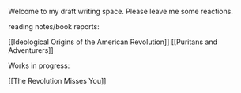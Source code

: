 Welcome to my draft writing space. Please leave me some reactions. 

reading notes/book reports:

[[Ideological Origins of the American Revolution]]
[[Puritans and Adventurers]]

Works in progress:

[[The Revolution Misses You]]

